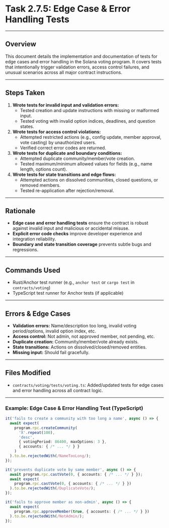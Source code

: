# Task 2.7.5: Edge Case & Error Handling Tests

---

## Overview
This document details the implementation and documentation of tests for edge cases and error handling in the Solana voting program. It covers tests that intentionally trigger validation errors, access control failures, and unusual scenarios across all major contract instructions.

---

## Steps Taken
1. **Wrote tests for invalid input and validation errors:**
    - Tested creation and update instructions with missing or malformed input.
    - Tested voting with invalid option indices, deadlines, and question states.
2. **Wrote tests for access control violations:**
    - Attempted restricted actions (e.g., config update, member approval, vote casting) by unauthorized users.
    - Verified correct error codes are returned.
3. **Wrote tests for duplicate and boundary conditions:**
    - Attempted duplicate community/member/vote creation.
    - Tested maximum/minimum allowed values for fields (e.g., name length, options count).
4. **Wrote tests for state transitions and edge flows:**
    - Attempted actions on dissolved communities, closed questions, or removed members.
    - Tested re-application after rejection/removal.

---

## Rationale
- **Edge case and error handling tests** ensure the contract is robust against invalid input and malicious or accidental misuse.
- **Explicit error code checks** improve developer experience and integration reliability.
- **Boundary and state transition coverage** prevents subtle bugs and regressions.

---

## Commands Used
- Rust/Anchor test runner (e.g., `anchor test` or `cargo test` in `contracts/voting`)
- TypeScript test runner for Anchor tests (if applicable)

---

## Errors & Edge Cases
- **Validation errors:** Name/description too long, invalid voting period/options, invalid option index, etc.
- **Access control:** Not admin, not approved member, not pending, etc.
- **Duplicate creation:** Community/member/vote already exists.
- **State transitions:** Actions on dissolved/closed/removed entities.
- **Missing input:** Should fail gracefully.

---

## Files Modified
- `contracts/voting/tests/voting.ts`: Added/updated tests for edge cases and error handling across all contract logic.

---

### Example: Edge Case & Error Handling Test (TypeScript)
```ts
it('fails to create a community with too long a name', async () => {
  await expect(
    program.rpc.createCommunity(
      'X'.repeat(100),
      'desc',
      { votingPeriod: 86400, maxOptions: 3 },
      { accounts: { /* ... */ } }
    )
  ).to.be.rejectedWith(/NameTooLong/);
});

it('prevents duplicate vote by same member', async () => {
  await program.rpc.castVote(0, { accounts: { /* ... */ } });
  await expect(
    program.rpc.castVote(0, { accounts: { /* ... */ } })
  ).to.be.rejectedWith(/DuplicateVote/);
});

it('fails to approve member as non-admin', async () => {
  await expect(
    program.rpc.approveMember(true, { accounts: { /* ... */ } })
  ).to.be.rejectedWith(/NotAdmin/);
});
``` 